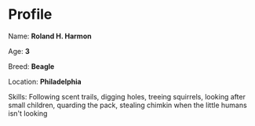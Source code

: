# Profile

Name: **Roland H. Harmon**

Age: **3**

Breed: **Beagle**

Location: **Philadelphia**

Skills: Following scent trails, digging holes, treeing squirrels, looking after small children, quarding the pack, stealing chimkin when the little humans isn't looking
